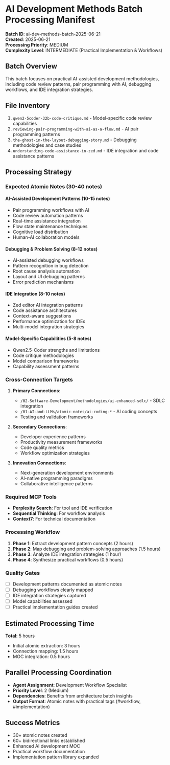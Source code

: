 # AI Development Methods Batch Processing Manifest
**Batch ID**: ai-dev-methods-batch-2025-06-21  
**Created**: 2025-06-21  
**Processing Priority**: MEDIUM  
**Complexity Level**: INTERMEDIATE (Practical Implementation & Workflows)

## Batch Overview
This batch focuses on practical AI-assisted development methodologies, including code review patterns, pair programming with AI, debugging workflows, and IDE integration strategies.

## File Inventory
1. `qwen2-5coder-32b-code-critique.md` - Model-specific code review capabilities
2. `reviewing-pair-programming-with-ai-as-a-flow.md` - AI pair programming patterns
3. `the-ghost-in-the-layout-debugging-story.md` - Debugging methodologies and case studies
4. `understanding-code-assistance-in-zed.md` - IDE integration and code assistance patterns

## Processing Strategy

### Expected Atomic Notes (30-40 notes)
#### AI-Assisted Development Patterns (10-15 notes)
- Pair programming workflows with AI
- Code review automation patterns
- Real-time assistance integration
- Flow state maintenance techniques
- Cognitive load distribution
- Human-AI collaboration models

#### Debugging & Problem Solving (8-12 notes)
- AI-assisted debugging workflows
- Pattern recognition in bug detection
- Root cause analysis automation
- Layout and UI debugging patterns
- Error prediction mechanisms

#### IDE Integration (8-10 notes)
- Zed editor AI integration patterns
- Code assistance architectures
- Context-aware suggestions
- Performance optimization for IDEs
- Multi-model integration strategies

#### Model-Specific Capabilities (5-8 notes)
- Qwen2.5-Coder strengths and limitations
- Code critique methodologies
- Model comparison frameworks
- Capability assessment patterns

### Cross-Connection Targets
1. **Primary Connections**:
   - `/02-Software-Development/methodologies/ai-enhanced-sdlc/` - SDLC integration
   - `/01-AI-and-LLMs/atomic-notes/ai-coding-*` - AI coding concepts
   - Testing and validation frameworks

2. **Secondary Connections**:
   - Developer experience patterns
   - Productivity measurement frameworks
   - Code quality metrics
   - Workflow optimization strategies

3. **Innovation Connections**:
   - Next-generation development environments
   - AI-native programming paradigms
   - Collaborative intelligence patterns

### Required MCP Tools
- **Perplexity Search**: For tool and IDE verification
- **Sequential Thinking**: For workflow analysis
- **Context7**: For technical documentation

### Processing Workflow
1. **Phase 1**: Extract development pattern concepts (2 hours)
2. **Phase 2**: Map debugging and problem-solving approaches (1.5 hours)
3. **Phase 3**: Analyze IDE integration strategies (1 hour)
4. **Phase 4**: Synthesize practical workflows (0.5 hours)

### Quality Gates
- [ ] Development patterns documented as atomic notes
- [ ] Debugging workflows clearly mapped
- [ ] IDE integration strategies captured
- [ ] Model capabilities assessed
- [ ] Practical implementation guides created

## Estimated Processing Time
**Total**: 5 hours
- Initial atomic extraction: 3 hours
- Connection mapping: 1.5 hours
- MOC integration: 0.5 hours

## Parallel Processing Coordination
- **Agent Assignment**: Development Workflow Specialist
- **Priority Level**: 2 (Medium)
- **Dependencies**: Benefits from architecture batch insights
- **Output Format**: Atomic notes with practical tags (#workflow, #implementation)

## Success Metrics
- 30+ atomic notes created
- 60+ bidirectional links established
- Enhanced AI development MOC
- Practical workflow documentation
- Implementation pattern library expanded